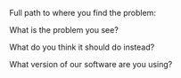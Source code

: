 Full path to where you find the problem:

What is the problem you see?

What do you think it should do instead?

What version of our software are you using?
